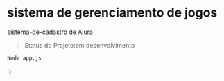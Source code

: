 # sistema de gerenciamento de jogos
sistema-de-cadastro de Alura
>Status do Projeto:em desenvolvimento

```
Node app.js
```
:)
